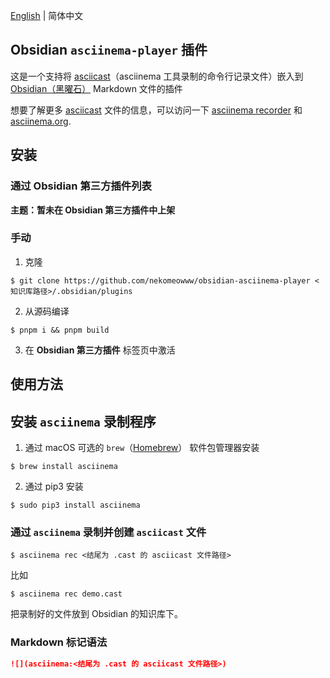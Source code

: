 [English](https://github.com/nekomeowww/obsidian-asciinema-player/blob/master/README.md) | 简体中文

## Obsidian `asciinema-player` 插件

这是一个支持将 [asciicast](https://github.com/asciinema/asciinema/blob/develop/doc/asciicast-v2.md)（asciinema 工具录制的命令行记录文件）嵌入到 [Obsidian（黑曜石）](https://obsidian.md) Markdown 文件的插件

想要了解更多 [asciicast](https://github.com/asciinema/asciinema/blob/develop/doc/asciicast-v2.md) 文件的信息，可以访问一下 [asciinema recorder](https://github.com/asciinema/asciinema) 和 [asciinema.org](https://asciinema.org).

## 安装

### 通过 Obsidian 第三方插件列表

**主题：暂未在 Obsidian 第三方插件中上架**

### 手动

1. 克隆

```shell
$ git clone https://github.com/nekomeowww/obsidian-asciinema-player <知识库路径>/.obsidian/plugins
```

2. 从源码编译

```shell
$ pnpm i && pnpm build
```

3. 在 **Obsidian 第三方插件** 标签页中激活

## 使用方法

## 安装 `asciinema` 录制程序

1. 通过 macOS 可选的 `brew`（[Homebrew](https://brew.sh)） 软件包管理器安装

```shell
$ brew install asciinema
```

2. 通过 pip3 安装

```shell
$ sudo pip3 install asciinema
```

### 通过 `asciinema` 录制并创建 `asciicast` 文件

```shell
$ asciinema rec <结尾为 .cast 的 asciicast 文件路径>
```

比如

```shell
$ asciinema rec demo.cast
```

把录制好的文件放到 Obsidian 的知识库下。

### Markdown 标记语法

```markdown
![](asciinema:<结尾为 .cast 的 asciicast 文件路径>)
```


